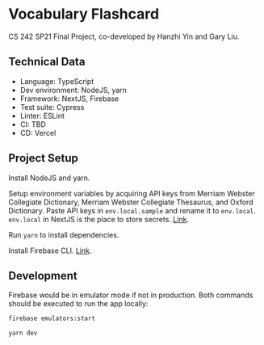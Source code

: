 # Vocabulary Flashcard

CS 242 SP21 Final Project, co-developed by Hanzhi Yin and Gary Liu.

## Technical Data

* Language: TypeScript
* Dev environment: NodeJS, yarn
* Framework: NextJS, Firebase
* Test suite: Cypress
* Linter: ESLint
* CI: TBD
* CD: Vercel

## Project Setup

Install NodeJS and yarn.

Setup environment variables by acquiring API keys from Merriam Webster Collegiate Dictionary, Merriam Webster Collegiate Thesaurus, and Oxford Dictionary. Paste API keys in `env.local.sample` and rename it to `env.local`. `env.local` in NextJS is the place to store secrets. [Link](https://nextjs.org/docs/basic-features/environment-variables#loading-environment-variables).

Run `yarn` to install dependencies. 

Install Firebase CLI. [Link](https://firebase.google.com/docs/cli).

## Development

Firebase would be in emulator mode if not in production. Both commands should be executed to run the app locally:

```bash
firebase emulators:start
```

```bash
yarn dev
```

